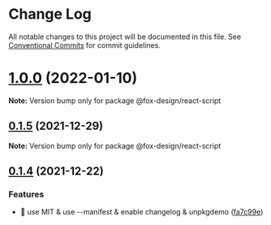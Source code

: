 # Change Log

All notable changes to this project will be documented in this file.
See [Conventional Commits](https://conventionalcommits.org) for commit guidelines.

# [1.0.0](https://github.com/foxpage/foxpage-component-react/compare/@fox-design/react-script@0.1.5...@fox-design/react-script@1.0.0) (2022-01-10)

**Note:** Version bump only for package @fox-design/react-script





## [0.1.5](https://github.com/foxfamily/foxpage-component-react/compare/@fox-design/react-script@0.1.4...@fox-design/react-script@0.1.5) (2021-12-29)

**Note:** Version bump only for package @fox-design/react-script





## [0.1.4](https://github.com/foxfamily/foxpage-component-react/compare/@fox-design/react-script@0.1.3...@fox-design/react-script@0.1.4) (2021-12-22)


### Features

* 🎸 use MIT & use --manifest & enable changelog & unpkgdemo ([fa7c99e](https://github.com/foxfamily/foxpage-component-react/commit/fa7c99ee497cb0a84aacaa8d97fa57c5a231d9fe))
